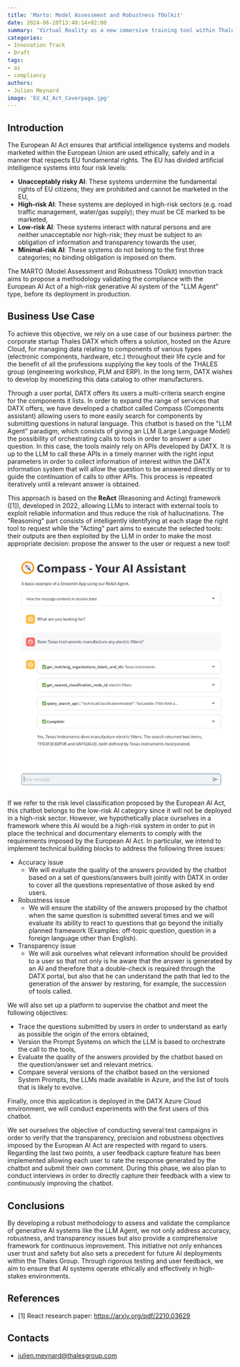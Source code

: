 ```yaml
---
title: 'Marto: Model Assessment and Robustness TOolkit'
date: 2024-06-20T13:48:14+02:00
summary: 'Virtual Reality as a new immersive training tool within Thales Group'
categories:
- Innovation Track
- Draft
tags:
- ai
- compliancy
authors: 
- Julien Meynard
image: 'EU_AI_Act_Coverpage.jpg'
---
```


## Introduction

The European AI Act ensures that artificial intelligence systems and models marketed within the European Union are used ethically, safely and in a manner that respects EU fundamental rights. The EU has divided artificial intelligence systems into four risk levels:

* **Unacceptably risky AI**: These systems undermine the fundamental rights of EU citizens; they are prohibited and cannot be marketed in the EU,
* **High-risk AI**: These systems are deployed in high-risk sectors (e.g. road traffic management, water/gas supply); they must be CE marked to be marketed,
* **Low-risk AI**: These systems interact with natural persons and are neither unacceptable nor high-risk; they must be subject to an obligation of information and transparency towards the user,
* **Minimal-risk AI**: These systems do not belong to the first three categories; no binding obligation is imposed on them.

The MARTO (Model Assessment and Robustness TOolkit) innovtion track aims to propose a methodology validating the compliance with the European AI Act of a high-risk generative AI system of the "LLM Agent" type, before its deployment in production.

## Business Use Case

To achieve this objective, we rely on a use case of our business partner: the corporate startup Thales DATX which offers a solution, hosted on the Azure Cloud, for managing data relating to components of various types (electronic components, hardware, etc.) throughout their life cycle and for the benefit of all the professions supplying the key tools of the THALES group (engineering workshop, PLM and ERP). In the long term, DATX wishes to develop by monetizing this data catalog to other manufacturers.

Through a user portal, DATX offers its users a multi-criteria search engine for the components it lists. In order to expand the range of services that DATX offers, we have developed a chatbot called Compass (Components assistant) allowing users to more easily search for components by submitting questions in natural language. This chatbot is based on the "LLM Agent" paradigm, which consists of giving an LLM (Large Language Model) the possibility of orchestrating calls to tools in order to answer a user question. In this case, the tools mainly rely on APIs developed by DATX. It is up to the LLM to call these APIs in a timely manner with the right input parameters in order to collect information of interest within the DATX information system that will allow the question to be answered directly or to guide the continuation of calls to other APIs. This process is repeated iteratively until a relevant answer is obtained.

This approach is based on the **ReAct** (Reasoning and Acting) framework ([1]), developed in 2022, allowing LLMs to interact with external tools to exploit reliable information and thus reduce the risk of hallucinations. The "Reasoning" part consists of intelligently identifying at each stage the right tool to request while the "Acting" part aims to execute the selected tools: their outputs are then exploited by the LLM in order to make the most appropriate decision: propose the answer to the user or request a new tool!

![To determine if Texas Instruments produces electrical filters: 3 APIs are called: the first searches for the organization in the DATX IS, the second searches for the item category and the third searches for the components based on these two criteria](compass.png)


If we refer to the risk level classification proposed by the European AI Act, this chatbot belongs to the low-risk AI category since it will not be deployed in a high-risk sector. However, we hypothetically place ourselves in a framework where this AI would be a high-risk system in order to put in place the technical and documentary elements to comply with the requirements imposed by the European AI Act.
In particular, we intend to implement technical building blocks to address the following three issues:

* Accuracy issue
    * We will evaluate the quality of the answers provided by the chatbot based on a set of questions/answers built jointly with DATX in order to cover all the questions representative of those asked by end users.
* Robustness issue
    * We will ensure the stability of the answers proposed by the chatbot when the same question is submitted several times and we will evaluate its ability to react to questions that go beyond the initially planned framework (Examples: off-topic question, question in a foreign language other than English).
* Transparency issue
    * We will ask ourselves what relevant information should be provided to a user so that not only is he aware that the answer is generated by an AI and therefore that a double-check is required through the DATX portal, but also that he can understand the path that led to the generation of the answer by restoring, for example, the succession of tools called.


We will also set up a platform to supervise the chatbot and meet the following objectives:

- Trace the questions submitted by users in order to understand as early as possible the origin of the errors obtained,
- Version the Prompt Systems on which the LLM is based to orchestrate the call to the tools,
- Evaluate the quality of the answers provided by the chatbot based on the question/answer set and relevant metrics.
- Compare several versions of the chatbot based on the versioned System Prompts, the LLMs made available in Azure, and the list of tools that is likely to evolve.

Finally, once this application is deployed in the DATX Azure Cloud environment, we will conduct experiments with the first users of this chatbot.

We set ourselves the objective of conducting several test campaigns in order to verify that the transparency, precision and robustness objectives imposed by the European AI Act are respected with regard to users. Regarding the last two points, a user feedback capture feature has been implemented allowing each user to rate the response generated by the chatbot and submit their own comment. During this phase, we also plan to conduct interviews in order to directly capture their feedback with a view to continuously improving the chatbot.

## Conclusions

By developing a robust methodology to assess and validate the compliance of generative AI systems like the LLM Agent, we not only address accuracy, robustness, and transparency issues but also provide a comprehensive framework for continuous improvement. This initiative not only enhances user trust and safety but also sets a precedent for future AI deployments within the Thales Group. Through rigorous testing and user feedback, we aim to ensure that AI systems operate ethically and effectively in high-stakes environments.

## References

- [1] React research paper: https://arxiv.org/pdf/2210.03629

## Contacts

- julien.meynard@thalesgroup.com